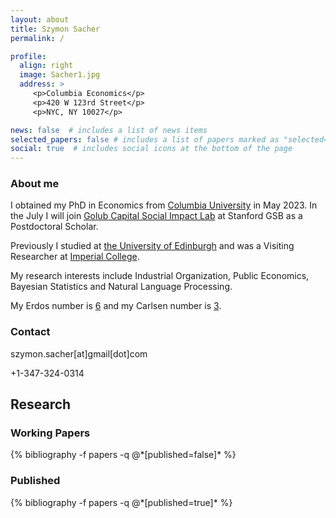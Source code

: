 ```yaml
---
layout: about
title: Szymon Sacher
permalink: /

profile: 
  align: right
  image: Sacher1.jpg
  address: >
     <p>Columbia Economics</p>
     <p>420 W 123rd Street</p>
     <p>NYC, NY 10027</p>

news: false  # includes a list of news items
selected_papers: false # includes a list of papers marked as "selected={true}"
social: true  # includes social icons at the bottom of the page
---
```


### About me

I obtained my PhD in Economics from [Columbia University](https://econ.columbia.edu/) in May 2023. In the July I will join [Golub Capital Social Impact Lab](https://www.gsb.stanford.edu/faculty-research/labs-initiatives/sil) at Stanford GSB as a Postdoctoral	Scholar.

Previously I studied at [the University of Edinburgh](https://www.ed.ac.uk/economics) and was a Visiting Researcher at [Imperial College](https://www.imperial.ac.uk/business-school/).      

My research interests include Industrial Organization, Public Economics, Bayesian Statistics and Natural Language Processing.

My Erdos number is [6](https://www.csauthors.net/distance/paul-erdos/szymon-sacher) and my Carlsen number is [3](https://freopen.org/@/FlaxJax). 
### Contact

szymon.sacher\[at\]gmail\[dot\]com

+1-347-324-0314

## Research
### Working Papers
<div class="publications">
{% bibliography -f papers -q @*[published=false]* %}
</div>

### Published
<div class="publications">
{% bibliography -f papers -q @*[published=true]* %}
</div>
